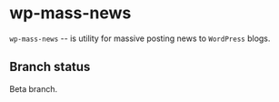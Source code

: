 wp-mass-news
============

``wp-mass-news`` -- is utility for massive posting news to ``WordPress`` blogs.

Branch status
-------------

Beta branch.
